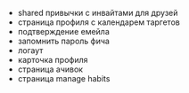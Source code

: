 - shared привычки с инвайтами для друзей
- страница профиля с календарем таргетов
- подтверждение емейла
- запомнить пароль фича
- логаут
- карточка профиля
- страница ачивок
- страница manage habits

